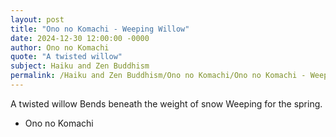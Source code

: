 ```yaml
---
layout: post
title: "Ono no Komachi - Weeping Willow"
date: 2024-12-30 12:00:00 -0000
author: Ono no Komachi
quote: "A twisted willow"
subject: Haiku and Zen Buddhism
permalink: /Haiku and Zen Buddhism/Ono no Komachi/Ono no Komachi - Weeping Willow
---
```


A twisted willow
Bends beneath the weight of snow
Weeping for the spring.

- Ono no Komachi
